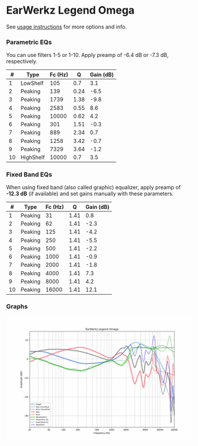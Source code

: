 # EarWerkz Legend Omega
See [usage instructions](https://github.com/jaakkopasanen/AutoEq#usage) for more options and info.

### Parametric EQs
You can use filters 1-5 or 1-10. Apply preamp of -6.4 dB or -7.3 dB, respectively.

|   # | Type      |   Fc (Hz) |    Q |   Gain (dB) |
|-----|-----------|-----------|------|-------------|
|   1 | LowShelf  |       105 | 0.7  |         3.1 |
|   2 | Peaking   |       139 | 0.24 |        -6.5 |
|   3 | Peaking   |      1739 | 1.38 |        -9.8 |
|   4 | Peaking   |      2583 | 0.55 |         8.6 |
|   5 | Peaking   |     10000 | 0.62 |         4.2 |
|   6 | Peaking   |       301 | 1.51 |        -0.3 |
|   7 | Peaking   |       889 | 2.34 |         0.7 |
|   8 | Peaking   |      1258 | 3.42 |        -0.7 |
|   9 | Peaking   |      7329 | 3.64 |        -1.2 |
|  10 | HighShelf |     10000 | 0.7  |         3.5 |

### Fixed Band EQs
When using fixed band (also called graphic) equalizer, apply preamp of **-12.3 dB** (if available) and set gains manually with these parameters.

|   # | Type    |   Fc (Hz) |    Q |   Gain (dB) |
|-----|---------|-----------|------|-------------|
|   1 | Peaking |        31 | 1.41 |         0.8 |
|   2 | Peaking |        62 | 1.41 |        -2.3 |
|   3 | Peaking |       125 | 1.41 |        -4.2 |
|   4 | Peaking |       250 | 1.41 |        -5.5 |
|   5 | Peaking |       500 | 1.41 |        -2.2 |
|   6 | Peaking |      1000 | 1.41 |        -0.9 |
|   7 | Peaking |      2000 | 1.41 |        -1.8 |
|   8 | Peaking |      4000 | 1.41 |         7.3 |
|   9 | Peaking |      8000 | 1.41 |         4.2 |
|  10 | Peaking |     16000 | 1.41 |        12.1 |

### Graphs
![](./EarWerkz%20Legend%20Omega.png)
